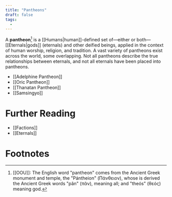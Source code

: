 ```yaml
---
title: "Pantheons"
draft: false
tags:
  - 
---
```


A **pantheon**[^pan] is a [[Humans|human]]-defined set of—either or both—[[Eternals|gods]] (eternals) and other deified beings, applied in the context of human worship, religion, and tradition. A vast variety of pantheons exist across the world, some overlapping. Not all pantheons describe the true relationships between eternals, and not all eternals have been placed into pantheons.

- [[Adelphine Pantheon]]
- [[Oric Pantheon]]
- [[Thanatan Pantheon]]
- [[Samsingyo]]

# Further Reading
- [[Factions]]
- [[Eternals]]

# Footnotes
[^pan]: [[OOU]]: The English word "pantheon" comes from the Ancient Greek monument and temple, the "Pántheion" (Πάνθειον), whose is derived the Ancient Greek words "pân" (πᾶν), meaning all; and "theós" (θεός) meaning god.